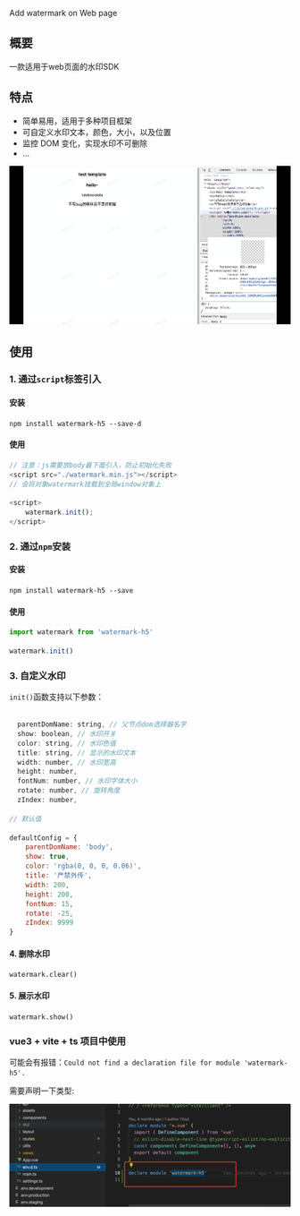 Add watermark on Web page

## 概要

一款适用于web页面的水印SDK

## 特点
* 简单易用，适用于多种项目框架
* 可自定义水印文本，颜色，大小，以及位置
* 监控 DOM 变化，实现水印不可删除
* ...


![avatar](./Demo/img/demo.gif)

## 使用

### 1. 通过`script`标签引入

#### 安装

`npm install watermark-h5 --save-d`

#### 使用

```js
// 注意：js需要放body最下面引入，防止初始化失败
<script src="./watermark.min.js"></script>
// 会将对象watermark挂载到全局window对象上

<script>
    watermark.init();
</script>

```


### 2. 通过`npm`安装

#### 安装

`npm install watermark-h5 --save`

#### 使用

```js
import watermark from 'watermark-h5'

watermark.init()
```

### 3. 自定义水印

`init()`函数支持以下参数：

```js

  parentDomName: string, // 父节点dom选择器名字
  show: boolean, // 水印开关
  color: string, // 水印色值
  title: string, // 显示的水印文本
  width: number, // 水印宽高
  height: number,
  fontNum: number, // 水印字体大小
  rotate: number, // 旋转角度
  zIndex: number, 

// 默认值

defaultConfig = {
    parentDomName: 'body',
    show: true,
    color: 'rgba(0, 0, 0, 0.06)',
    title: '严禁外传',
    width: 200,
    height: 200,
    fontNum: 15,
    rotate: -25,
    zIndex: 9999
}
```

#### 4. 删除水印

`watermark.clear()`


#### 5. 展示水印

`watermark.show()`


### vue3 + vite + ts 项目中使用

可能会有报错：`Could not find a declaration file for module 'watermark-h5'. `

需要声明一下类型:

![avatar](./Demo/img/vue3%2Bvite%2Bts.png)
